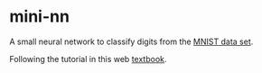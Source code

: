 # mini-nn

A small neural network to classify digits from the [MNIST data set](http://yann.lecun.com/exdb/mnist/).

Following the tutorial in this web [textbook](http://neuralnetworksanddeeplearning.com/chap1.html).